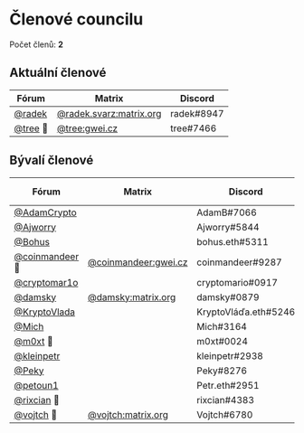 # Členové councilu

Počet členů: **2**

## Aktuální členové

| Fórum                                                  | Matrix                  | Discord              |
| ------------------------------------------------------ | ----------------------- | -------------------- |
| [@radek](https://forum.gwei.cz/u/radek)                | [@radek.svarz:matrix.org](https://matrix.to/#/@radek.svarz:matrix.org) | radek#8947           |
| [@tree](https://forum.gwei.cz/u/tree) 🔑               | [@tree:gwei.cz](https://matrix.to/#/@tree:gwei.cz)           | tree#7466            |

## Bývalí členové

| Fórum                                                  | Matrix                  | Discord              | Členem do |
| ------------------------------------------------------ | ----------------------- | -------------------- | --- |
| [@AdamCrypto](https://forum.gwei.cz/u/adamcrypto)      |                         | AdamB#7066           | 8.12.2022 |
| [@Ajworry](https://forum.gwei.cz/u/ajworry)            |                         | Ajworry#5844         | 8.12.2022 |
| [@Bohus](https://forum.gwei.cz/u/bohus)                |                         | bohus.eth#5311       | 8.12.2022 |
| [@coinmandeer](https://forum.gwei.cz/u/coinmandeer) 🔑 | [@coinmandeer:gwei.cz](https://matrix.to/#/@coinmandeer:gwei.cz)  | coinmandeer#9287     | 8.12.2022 |
| [@cryptomar1o](https://forum.gwei.cz/u/cryptomar1o)    |                         | cryptomario#0917     | 8.12.2022 |
| [@damsky](https://forum.gwei.cz/u/damsky)              | [@damsky:matrix.org](https://matrix.to/#/@damsky:matrix.org)      | damsky#0879          | 8.12.2022 |
| [@KryptoVlada](https://forum.gwei.cz/u/kryptovlada)    |                         | KryptoVláďa.eth#5246 | 8.12.2022 |
| [@Mich](https://forum.gwei.cz/u/mich)                  |                         | Mich#3164            | 8.12.2022 |
| [@m0xt](https://forum.gwei.cz/u/m0xt) 🔑               |                         | m0xt#0024            | 8.12.2022 |
| [@kleinpetr](https://forum.gwei.cz/u/kleinpetr)        |                         | kleinpetr#2938       | 8.12.2022 |
| [@Peky](https://forum.gwei.cz/u/peky)                  |                         | Peky#8276            | 8.12.2022 |
| [@petoun1](https://forum.gwei.cz/u/petoun1)            |                         | Petr.eth#2951        | 8.12.2022 |
| [@rixcian](https://forum.gwei.cz/u/rixcian) 🔑         |                         | rixcian#4383         | 8.12.2022 |
| [@vojtch](https://forum.gwei.cz/u/vojtch) 🔑           | [@vojtch:matrix.org](https://matrix.to/#/@vojtch:matrix.org)      | Vojtch#6780          | 8.12.2022 |
